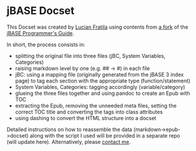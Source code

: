 jBASE Docset
=======================

This Docset was created by [Lucian Fratila](https://www.bnksys.com) using contents from [a fork](https://github.com/lucianf/jbc-language) of the [jBASE Programmer's Guide](https://github.com/temenostech/jbc-language).

In short, the process consists in:
- splitting the original file into three files (jBC, System Variables, Categories)
- raising markdown level by one (e.g. ## -> #) in each file
- jBC: using a mapping file (originally generated from the jBASE 3 index page) to tag each section with the appropriate type (function/statement)
- System Variables, Categories: tagging accordingly (variable/category)
- glueing the three files together and using pandoc to create an Epub with TOC
- extracting the Epub, removing the unneeded meta files, setting the correct TOC title and converting the tags into class attributes
- using dashing to convert the HTML structure into a docset

Detailed instructions on how to reassemble the data (markdown->epub->docset) along with the script I used will be provided in a separate repo (will update here).  Alternatively, please [contact me](https://github.com/lucianf).
